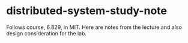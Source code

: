 # distributed-system-study-note

Follows course, 6.829, in MIT. Here are notes from the lecture and also design consideration for the lab.
